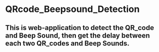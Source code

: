 # QRcode_Beepsound_Detection
## This is web-application to detect the QR_code and Beep Sound, then get the delay between each two QR_codes and Beep Sounds.
